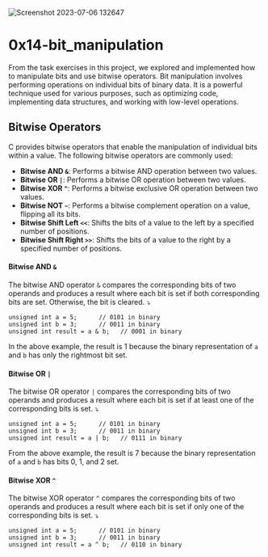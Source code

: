 ![Screenshot 2023-07-06 132647](https://github.com/softlink2/alx-low_level_programming/assets/121310192/82e30e10-8b61-4475-bf1f-e06d8b36b1b3)
# 0x14-bit_manipulation
From the task exercises in this project, we explored and implemented how to manipulate bits and use bitwise operators. Bit manipulation involves performing operations on individual bits of binary data. It is a powerful technique used for various purposes, such as optimizing code, implementing data structures, and working with low-level operations.  
## Bitwise Operators  
C provides bitwise operators that enable the manipulation of individual bits within a value. The following bitwise operators are commonly used:
* __Bitwise AND `&`__: Performs a bitwise AND operation between two values.
* __Bitwise OR `|`__: Performs a bitwise OR operation between two values.
* __Bitwise XOR `^`__: Performs a bitwise exclusive OR operation between two values.
* __Bitwise NOT `~`__: Performs a bitwise complement operation on a value, flipping all its bits.
* __Bitwise Shift Left `<<`__: Shifts the bits of a value to the left by a specified number of positions.
* __Bitwise Shift Right `>>`__: Shifts the bits of a value to the right by a specified number of positions.  
#### Bitwise AND `&`
The bitwise AND operator `&` compares the corresponding bits of two operands and produces a result where each bit is set if both corresponding bits are set. Otherwise, the bit is cleared. ⤵️ 
```
unsigned int a = 5;      // 0101 in binary
unsigned int b = 3;      // 0011 in binary
unsigned int result = a & b;   // 0001 in binary
```
In the above example, the result is 1 because the binary representation of `a` and `b` has only the rightmost bit set.

#### Bitwise OR `|`  
The bitwise OR operator `|` compares the corresponding bits of two operands and produces a result where each bit is set if at least one of the corresponding bits is set. ⤵️ 
```
unsigned int a = 5;      // 0101 in binary
unsigned int b = 3;      // 0011 in binary
unsigned int result = a | b;   // 0111 in binary
```
From the above example, the result is 7 because the binary representation of `a` and `b` has bits 0, 1, and 2 set.  
#### Bitwise XOR `^`  
The bitwise XOR operator `^` compares the corresponding bits of two operands and produces a result where each bit is set if only one of the corresponding bits is set. ⤵️
```
unsigned int a = 5;      // 0101 in binary
unsigned int b = 3;      // 0011 in binary
unsigned int result = a ^ b;   // 0110 in binary
```
